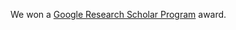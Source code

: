 We won a [Google Research Scholar Program][grs] award.

[grs]: https://research.google/outreach/research-scholar-program/recipients/?category=2022
